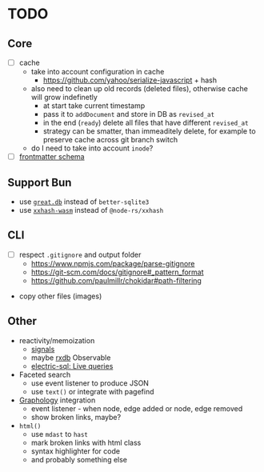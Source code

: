 # TODO

## Core

- [ ] cache
  - take into account configuration in cache
    - https://github.com/yahoo/serialize-javascript + hash
  - also need to clean up old records (deleted files), otherwise cache will grow indefinetly
    - at start take current timestamp
    - pass it to `addDocument` and store in DB as `revised_at`
    - in the end (`ready`) delete all files that have different `revised_at`
    - strategy can be smatter, than immeaditely delete, for example to preserve cache across git branch switch
  - do I need to take into account `inode`?
- [ ] [frontmatter schema](/notes/schema.md)

## Support Bun

- use [`great.db`](https://www.npmjs.com/package/great.db) instead of `better-sqlite3`
- use [`xxhash-wasm`](https://github.com/jungomi/xxhash-wasm) instead of `@node-rs/xxhash`

## CLI

- [ ] respect `.gitignore` and output folder
  - https://www.npmjs.com/package/parse-gitignore
  - https://git-scm.com/docs/gitignore#_pattern_format
  - https://github.com/paulmillr/chokidar#path-filtering
- copy other files (images)

## Other

- reactivity/memoization
  - [signals](https://preactjs.com/guide/v10/signals/)
  - maybe [rxdb](https://rxdb.info) Observable
  - [electric-sql: Live queries](https://electric-sql.com/docs/usage/data-access/queries#live-queries)
- Faceted search
  - use event listener to produce JSON
  - use `text()` or integrate with pagefind
- [Graphology](https://graphology.github.io/) integration
  - event listener - when node, edge added or node, edge removed
  - show broken links, maybe?
- `html()`
  - use `mdast` to `hast`
  - mark broken links with html class
  - syntax highlighter for code
  - and probably something else
